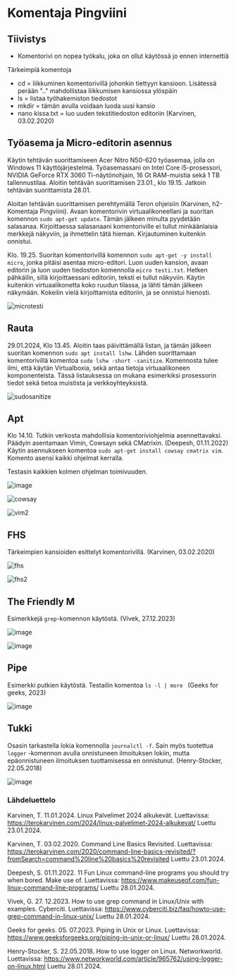 # Komentaja Pingviini

## Tiivistys

- Komentorivi on nopea työkalu, joka on ollut käytössä jo ennen internettiä

Tärkeimpiä komentoja

- cd = liikkuminen komentorivillä johonkin tiettyyn kansioon. Lisätessä perään ".." mahdollistaa liikkumisen kansiossa ylöspäin
- ls = listaa työhakemiston tiedostot
- mkdir = tämän avulla voidaan luoda uusi kansio
- nano kissa.txt = luo uuden tekstitiedoston editoriin
  (Karvinen, 03.02.2020)

## Työasema ja Micro-editorin asennus

Käytin tehtävän suorittamiseen Acer Nitro N50-620 työasemaa, jolla on Windows 11 käyttöjärjestelmä. Työasemassani on Intel Core i5-prosessori, NVIDIA GeForce RTX 3060 Ti-näytönohjain, 16 Gt RAM-muistia sekä 1 TB tallennustilaa. Aloitin tehtävän suorittamisen 23.01., klo 19.15. Jatkoin tehtävän suorittamista 28.01.

Aloitan tehtävän suorittamisen perehtymällä Teron ohjeisiin (Karvinen, h2- Komentaja Pingviini). Avaan komentorivin virtuaalikoneellani ja suoritan komennon `sudo apt-get update`. Tämän jälkeen minulta pyydetään salasanaa. Kirjoittaessa salasanaani komentoriville ei tullut minkäänlaisia merkkejä näkyviin, ja ihmettelin tätä hieman. Kirjautuminen kuitenkin onnistui. 

Klo. 19.25. Suoritan komentorivillä komennon `sudo apt-get -y install micro`, jonka pitäisi asentaa micro-editori. Luon uuden kansion, avaan editorin ja luon uuden tiedoston komennolla `micro testi.txt`. Hetken pähkäilin, sillä kirjoittaessani editoriin, teksti ei tullut näkyviin. Käytin kuitenkin virtuaalikonetta koko ruudun tilassa, ja lähti tämän jälkeen näkymään. Kokeilin vielä kirjoittamista editoriin, ja se onnistui hienosti. 


![microtesti](https://github.com/bhd471/linux-palvelimet/assets/148760837/14929848-fa8e-49c2-89c6-6f8f80752c3d)





## Rauta

29.01.2024, Klo 13.45. Aloitin taas päivittämällä listan, ja tämän jälkeen suoritan komennon `sudo apt install lshw`. Lähden suorittamaan komentorivillä komentoa `sudo lshw -short -sanitize`. Komennosta tulee ilmi, että käytän Virtualboxia, sekä antaa tietoja virtuaalikoneen komponenteista. Tässä listauksessa on mukana esimerkiksi prosessorin tiedot sekä tietoa muistista ja verkkoyhteyksistä. 


![sudosanitize](https://github.com/bhd471/linux-palvelimet/assets/148760837/aacbb5c3-245d-47ab-8e0e-76d9b3076b59)


## Apt

Klo 14.10. Tutkin verkosta mahdollisia komentoriviohjelmia asennettavaksi. Päädyin asentamaan Vimin, Cowsayn sekä CMatrixin. (Deepesh, 01.11.2022) Käytin asennukseen komentoa `sudo apt-get install cowsay cmatrix vim`. Komento asensi kaikki ohjelmat kerralla. 

Testasin kaikkien kolmen ohjelman toimivuuden. 


![image](https://github.com/bhd471/linux-palvelimet/assets/148760837/591f0c73-a396-4033-870b-2b5f616c49c7)


![cowsay](https://github.com/bhd471/linux-palvelimet/assets/148760837/8ab06707-a9a2-4aa5-9fc4-7fb15b6f85ef)


![vim2](https://github.com/bhd471/linux-palvelimet/assets/148760837/8dfebc55-54c3-445e-9b44-33e5c92a64ec)


## FHS

Tärkeimpien kansioiden esittelyt komentorivillä. (Karvinen, 03.02.2020)

![fhs](https://github.com/bhd471/linux-palvelimet/assets/148760837/552c5f96-5066-4648-b2e2-07be61acee28)






![fhs2](https://github.com/bhd471/linux-palvelimet/assets/148760837/df36869c-5c7f-441d-aa97-0263e0f32fcf)

## The Friendly M

Esimerkkejä `grep`-komennon käytöstä. 
(Vivek, 27.12.2023)



![image](https://github.com/bhd471/linux-palvelimet/assets/148760837/df940c69-63e8-428c-ac2e-7187e05ef222)



![image](https://github.com/bhd471/linux-palvelimet/assets/148760837/575af8ed-fbf5-4492-a1d7-823fd44f5824)



## Pipe

Esimerkki putkien käytöstä. Testailin komentoa `ls -l | more `
(Geeks for geeks, 2023)



![image](https://github.com/bhd471/linux-palvelimet/assets/148760837/99463fb6-6ea5-4f70-9529-e2c5c1725256)

## Tukki

Osasin tarkastella lokia komennolla `journalctl -f`. Sain myös tuotettua `logger` -komennon avulla onnistuneen ilmoituksen lokiin, mutta epäonnistuneen ilmoituksen tuottamisessa en onnistunut. 
(Henry-Stocker, 22.05.2018)



![image](https://github.com/bhd471/linux-palvelimet/assets/148760837/df5ff3b3-a234-4f9f-966c-f0d33f85da77)




### Lähdeluettelo

Karvinen, T. 11.01.2024. Linux Palvelimet 2024 alkukevät. Luettavissa: https://terokarvinen.com/2024/linux-palvelimet-2024-alkukevat/
Luettu 23.01.2024.

Karvinen, T. 03.02.2020. Command Line Basics Revisited. Luettavissa: https://terokarvinen.com/2020/command-line-basics-revisited/?fromSearch=command%20line%20basics%20revisited 
Luettu 23.01.2024.

Deepesh, S. 01.11.2022. 11 Fun Linux command-line programs you should try when bored. Make use of. Luettavissa: https://www.makeuseof.com/fun-linux-command-line-programs/
Luettu 28.01.2024.

Vivek, G. 27. 12.2023. How to use grep command in Linux/Unix with examples. Cyberciti. Luettavissa: https://www.cyberciti.biz/faq/howto-use-grep-command-in-linux-unix/
Luettu 28.01.2024.

Geeks for geeks. 05. 07.2023. Piping in Unix or Linux. Luettavissa: https://www.geeksforgeeks.org/piping-in-unix-or-linux/
Luettu 28.01.2024.

Henry-Stocker, S. 22.05.2018. How to use logger on Linux. Networkworld. Luettavissa: https://www.networkworld.com/article/965762/using-logger-on-linux.html
Luettu 28.01.2024.
